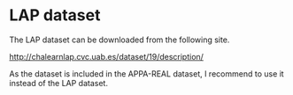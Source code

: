 # LAP dataset

The LAP dataset can be downloaded from the following site.

http://chalearnlap.cvc.uab.es/dataset/19/description/

As the dataset is included in the APPA-REAL dataset, I recommend to use it instead of the LAP dataset.

